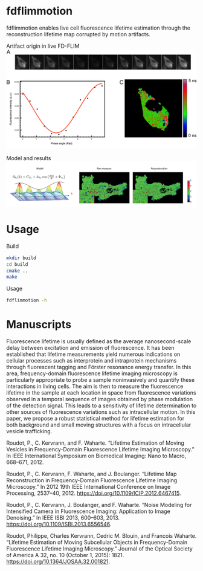 # fdflimmotion
fdflimmotion enables live cell fluorescence lifetime estimation through the reconstruction lifetime map corrupted by motion artifacts.

Artifact origin in live FD-FLIM
![alt text](https://raw.githubusercontent.com/proudot/fdflimmotion/master/img/FD-FLIM-postproc-01.png)

Model and results
![alt text](https://raw.githubusercontent.com/proudot/fdflimmotion/master/img/model-results-01.png)

# Usage

Build 

```bash
mkdir build
cd build
cmake ..
make
```

Usage


```bash
fdflimmotion -h
```

# Manuscripts

Fluorescence lifetime is usually defined as the average nanosecond-scale delay between excitation and emission of fluorescence. It has been established that lifetime measurements yield numerous indications on cellular processes such as interprotein and intraprotein mechanisms through fluorescent tagging and Förster resonance energy transfer. In this area, frequency-domain fluorescence lifetime imaging microscopy is particularly appropriate to probe a sample noninvasively and quantify these interactions in living cells. The aim is then to measure the fluorescence lifetime in the sample at each location in space from fluorescence variations observed in a temporal sequence of images obtained by phase modulation of the detection signal. This leads to a sensitivity of lifetime determination to other sources of fluorescence variations such as intracellular motion. In this paper, we propose a robust statistical method for lifetime estimation for both background and small moving structures with a focus on intracellular vesicle trafficking.

Roudot, P., C. Kervrann, and F. Waharte. “Lifetime Estimation of Moving Vesicles in Frequency-Domain Fluorescence Lifetime Imaging Microscopy.” In IEEE International Symposium on Biomedical Imaging: Nano to Macro, 668–671, 2012.

Roudot, P., C. Kervrann, F. Waharte, and J. Boulanger. “Lifetime Map Reconstruction in Frequency-Domain Fluorescence Lifetime Imaging Microscopy.” In 2012 19th IEEE International Conference on Image Processing, 2537–40, 2012. https://doi.org/10.1109/ICIP.2012.6467415.

Roudot, P., C. Kervrann, J. Boulanger, and F. Waharte. “Noise Modeling for Intensified Camera in Fluorescence Imaging: Application to Image Denoising.” In IEEE ISBI 2013, 600–603, 2013. https://doi.org/10.1109/ISBI.2013.6556546.

Roudot, Philippe, Charles Kervrann, Cedric M. Blouin, and Francois Waharte. “Lifetime Estimation of Moving Subcellular Objects in Frequency-Domain Fluorescence Lifetime Imaging Microscopy.” Journal of the Optical Society of America A 32, no. 10 (October 1, 2015): 1821. https://doi.org/10.1364/JOSAA.32.001821.
